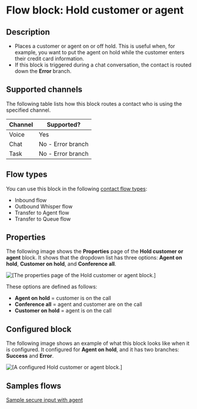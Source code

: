 # Flow block: Hold customer or agent<a name="hold-customer-agent"></a>

## Description<a name="hold-customer-agent-description"></a>
+ Places a customer or agent on or off hold\. This is useful when, for example, you want to put the agent on hold while the customer enters their credit card information\. 
+ If this block is triggered during a chat conversation, the contact is routed down the **Error** branch\.

## Supported channels<a name="hold-customer-agent-channels"></a>

The following table lists how this block routes a contact who is using the specified channel\. 


| Channel | Supported? | 
| --- | --- | 
| Voice | Yes | 
| Chat | No \- Error branch | 
| Task | No \- Error branch | 

## Flow types<a name="hold-customer-agent-types"></a>

You can use this block in the following [contact flow types](create-contact-flow.md#contact-flow-types):
+ Inbound flow
+ Outbound Whisper flow
+ Transfer to Agent flow 
+ Transfer to Queue flow

## Properties<a name="hold-customer-agent-properties"></a>

The following image shows the **Properties** page of the **Hold customer or agent** block\. It shows that the dropdown list has three options: **Agent on hold**, **Customer on hold**, and **Conference all**\.

![\[The properties page of the Hold customer or agent block.\]](http://docs.aws.amazon.com/connect/latest/adminguide/images/hold-customer-or-agent-properties.png)

These options are defined as follows:
+ **Agent on hold** = customer is on the call
+ **Conference all** = agent and customer are on the call
+ **Customer on hold** = agent is on the call

## Configured block<a name="hold-customer-agent-configured"></a>

The following image shows an example of what this block looks like when it is configured\. It configured for **Agent on hold**, and it has two branches: **Success** and **Error**\.

![\[A configured Hold customer or agent block.\]](http://docs.aws.amazon.com/connect/latest/adminguide/images/hold-customer-or-agent-configured.png)

## Samples flows<a name="hold-customer-agent-samples"></a>

[Sample secure input with agent](sample-secure-input-with-agent.md) 